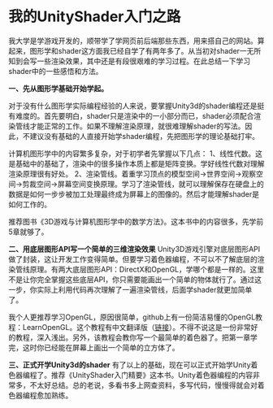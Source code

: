 # 我的UnityShader入门之路

我大学是学游戏开发的，顺带学了学网页前后端那些东西，用来搭自己的网站。算起来，图形学和shader这方面我已经自学了有两年多了。从当初对shader一无所知到会写一些渲染效果，其中还是有段很艰难的学习过程。在此总结一下学习shader中的一些感悟和方法。



**一、先从图形学基础开始学起。**

对于没有什么图形学实际编程经验的人来说，要掌握Unity3d的shader编程还是挺有难度的。首先要明白，shader只是渲染中的一小部分而已，shader必须配合渲染管线才能正常的工作。如果不理解渲染原理，就很难理解shader的写法。因此，不建议没有基础的人直接开始学shader编程，先把图形学的理论基础打牢。

计算机图形学中的内容繁多复杂，对于初学者先掌握以下几点：
1、线性代数。这是基础中的基础了，渲染中的很多操作本质上都是矩阵变换。学好线性代数对理解渲染原理很有好处。
2、渲染管线。着重学习顶点的模型空间->世界空间->观察空间->剪裁空间->屏幕空间变换原理。学习了渲染管线，就可以理解保存在硬盘上的数据是如何一步步被加工处理最终成为屏幕上的图像的。然后才能理解shader是如何工作的。

推荐图书《3D游戏与计算机图形学中的数学方法》。这本书中的内容很多，先学前5章就够了。


**二、用底层图形API写一个简单的三维渲染效果**
Unity3D游戏引擎对底层图形API做了封装，这让开发工作变得简单。但要学习着色器编程，不可以不了解底层的渲染管线原理。有两大底层图形API：DirectX和OpenGL，学哪个都是一样的。这里不是让你完全掌握这些底层API，你只需要能画出一个简单的物体就行了。通过这一步，你实际上利用代码再次理解了一遍渲染管线，后面学shader就更加简单了。

我个人更推荐学习OpenGL，原因很简单，github上有一份简洁易懂的OpenGL教程：LearnOpenGL。这个教程有中文翻译版（[链接](https://learnopengl-cn.github.io/)）。不得不说这是一份非常好的教程，深入浅出。另外，该教程会教你写一个最简单的着色器了。把第一章学完，这时你已经能在屏幕上画出一个简单的立方体了。

**三、正式开学Unity3d的shader**
有了以上的基础，现在可以正式开始学Unity着色器编程了。推荐《UnityShader入门精要》这本书。Unity着色器编程的内容非常多，不太好总结。总的老说，多看书多上网查资料，多写代码，慢慢得就会对着色器编程愈加熟练。
